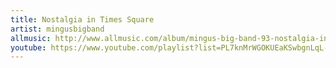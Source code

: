 ```yaml
---
title: Nostalgia in Times Square
artist: mingusbigband
allmusic: http://www.allmusic.com/album/mingus-big-band-93-nostalgia-in-times-square-mw0000621883
youtube: https://www.youtube.com/playlist?list=PL7knMrWGOKUEaKSwbgnLqL-X4QABb0JUl
---
```


